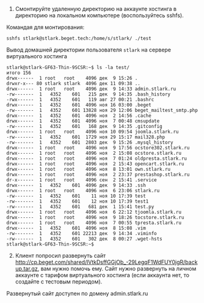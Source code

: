 1. Смонтируйте удаленную директорию на аккаунте хостинга в директорию на локальном компьютере (воспользуйтесь sshfs).

Командая для монтирования:
```
sshfs stlark@stlark.beget.tech:/home/s/stlark/ ./test
```

Вывод домашней директории пользователя `stlark` на сервере виртуального хостинга
```
stlark@stlark-GF63-Thin-9SCSR:~$ ls -la test/
итого 156
drwx------  1 root   root    4096 дек  9 15:26 .
drwxr-x--- 80 stlark stlark  4096 дек 11 09:38 ..
drwx------  1 root   root    4096 дек  9 14:33 admin.stlark.ru
-rw-------  1   4352    601   215 дек  9 14:35 .bash_history
-rwx------  1   4352    601   119 авг 27 00:21 .bashrc
drwx------  1   4352    601  4096 ноя 16 03:00 .beget
-rw-------  1   4352    601 13828 ноя 29 12:06 beget_mailtest_smtp.php
drwx------  1   4352    601  4096 ноя  2 14:56 .cache
drwx------  1   4352    601  4096 ноя  7 00:48 cmsupdate
-rw-------  1   4352    601   168 дек  9 14:35 .gitconfig
drwx------  1 root   root    4096 ноя 10 09:54 joomla.stlark.ru
-rw-------  1   4352    601  1729 ноя 29 15:17 mail328.php
-rw-------  1   4352    601  2803 дек  9 15:26 .mysql_history
drwx------  1 root   root    4096 ноя  9 17:56 ocstore302.stlark.ru
drwx------  1 root   root    4096 ноя  2 15:08 ocstore.stlark.ru
drwx------  1 root   root    4096 ноя  7 01:24 oldpresta.stlark.ru
drwx------  1 root   root    4096 ноя  2 15:43 opencart.stlark.ru
drwx------  1 root   root    4096 ноя  8 13:01 own.stlark.ru
drwx------  1 root   root    4096 ноя  2 23:37 prestashop.stlark.ru
dr-x------  1 root   root    4096 сен  2 15:41 .service
drwx------  1   4352    601  4096 дек  9 14:33 .ssh
drwx------  1 root   root    4096 ноя  6 23:06 stlark.ru
-rw-------  1   4352    601    11 ноя 10 17:39 test
-rw-------  1   4352    601    12 ноя 10 17:39 test1
-rw-------  1   4352    601   681 дек  1 15:41 test.py
drwx------  1 root   root    4096 ноя  6 22:12 tjoomla.stlark.ru
drwx------  1 root   root    4096 ноя  9 18:26 tocstore.stlark.ru
drwx------  1 root   root    4096 ноя  7 00:55 tpresta.stlark.ru
drwx------  1   4352    601  4096 ноя  8 15:08 .vim
-rw-------  1   4352    601 22213 дек  9 14:34 .viminfo
-rw-------  1   4352    601   302 дек  8 00:27 .wget-hsts
stlark@stlark-GF63-Thin-9SCSR:~$ 
```

2. Клиент попросил развернуть сайт http://cp.beget.com/shared/lVtkDsffGGjOb_-29LegqF1WdFUY0jgR/backup.tar.gz, вам нужно помочь ему. Сайт нужно развернуть на личном аккаунте с тарифом виртуального хостинга (если аккаунта нет, то создайте с тестовым периодом).

Развернутый сайт доступен по домену admin.stlark.ru

